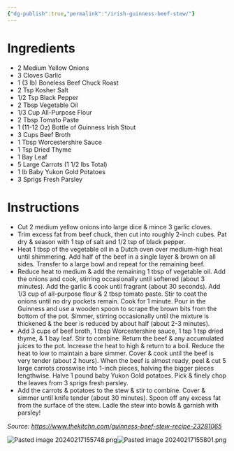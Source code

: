 ```yaml
---
{"dg-publish":true,"permalink":"/irish-guinness-beef-stew/"}
---
```



# Ingredients
- 2 Medium Yellow Onions
- 3 Cloves Garlic
- 1 (3 lb) Boneless Beef Chuck Roast
- 2 Tsp Kosher Salt
- 1/2 Tsp Black Pepper
- 2 Tbsp Vegetable Oil
- 1/3 Cup All-Purpose Flour
- 2 Tbsp Tomato Paste
- 1 (11-12 Oz) Bottle of Guinness Irish Stout
- 3 Cups Beef Broth
- 1 Tbsp Worcestershire Sauce
- 1 Tsp Dried Thyme
- 1 Bay Leaf
- 5 Large Carrots (1 1/2 lbs Total)
- 1 lb Baby Yukon Gold Potatoes
- 3 Sprigs Fresh Parsley

# Instructions
- Cut 2 medium yellow onions into large dice & mince 3 garlic cloves.
- Trim excess fat from beef chuck, then cut into roughly 2-inch cubes. Pat dry & season with 1 tsp of salt and 1/2 tsp of black pepper.
- Heat 1 tbsp of the vegetable oil in a Dutch oven over medium-high heat until shimmering. Add half of the beef in a single layer & brown on all sides. Transfer to a large bowl and repeat for the remaining beef.
- Reduce heat to medium & add the remaining 1 tbsp of vegetable oil. Add the onions and cook, stirring occasionally until softened (about 3 minutes). Add the garlic & cook until fragrant (about 30 seconds). Add 1/3 cup of all-purpose flour & 2 tbsp tomato paste. Stir to coat the onions until no dry pockets remain. Cook for 1 minute. Pour in the Guinness and use a wooden spoon to scrape the brown bits from the bottom of the pot. Simmer, stirring occasionally until the mixture is thickened & the beer is reduced by about half (about 2-3 minutes).
- Add 3 cups of beef broth, 1 tbsp Worcestershire sauce, 1 tsp 1 tsp dried thyme, & 1 bay leaf. Stir to combine. Return the beef & any accumulated juices to the pot. Increase the heat to high & return to a boil. Reduce the heat to low to maintain a bare simmer. Cover & cook until the beef is very tender (about 2 hours). When the beef is almost ready, peel & cut 5 large carrots crosswise into 1-inch pieces, halving the bigger pieces lengthwise. Halve 1 pound baby Yukon Gold potatoes. Pick & finely chop the leaves from 3 sprigs fresh parsley. 
- Add the carrots & potatoes to the stew & stir to combine. Cover & simmer until knife tender (about 30 minutes). Spoon off any excess fat from the surface of the stew. Ladle the stew into bowls & garnish with parsley!

*Source: https://www.thekitchn.com/guinness-beef-stew-recipe-23281065*

![Pasted image 20240217155748.png](/img/user/Pasted%20image%2020240217155748.png)![Pasted image 20240217155801.png](/img/user/Pasted%20image%2020240217155801.png)